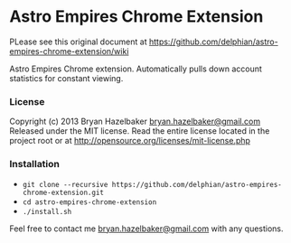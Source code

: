 Astro Empires Chrome Extension
===================

PLease see this original document at https://github.com/delphian/astro-empires-chrome-extension/wiki

Astro Empires Chrome extension. Automatically pulls down account statistics for constant viewing.

### License ###

Copyright (c) 2013 Bryan Hazelbaker <bryan.hazelbaker@gmail.com>
Released under the MIT license. Read the entire license located in the project root or at http://opensource.org/licenses/mit-license.php

### Installation ###

 * `git clone --recursive https://github.com/delphian/astro-empires-chrome-extension.git`
 * `cd astro-empires-chrome-extension`
 * `./install.sh`

Feel free to contact me bryan.hazelbaker@gmail.com with any questions.